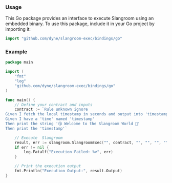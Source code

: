 

### Usage
This Go package provides an interface to execute Slangroom using an embedded binary. To use this package, include it in your Go project by importing it:

```go
import "github.com/dyne/slangroom-exec/bindings/go"
```

### Example

```go
package main

import (
    "fmt"
    "log"
    "github.com/dyne/slangroom-exec/bindings/go"
)

func main() {
    // Define your contract and inputs
    contract := `Rule unknown ignore
Given I fetch the local timestamp in seconds and output into 'timestamp'
Given I have a 'time' named 'timestamp'
Then print the string '😘 Welcome to the Slangroom World 🌈'
Then print the 'timestamp'`

    // Execute  Slangroom
    result, err := slangroom.SlangroomExec("", contract, "", "", "", "")
    if err != nil {
        log.Fatalf("Execution Failed: %v", err)
    }

    // Print the execution output
    fmt.Println("Execution Output:", result.Output)
}
```
